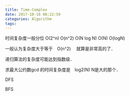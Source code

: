 ```yaml
---
title: Time-Complex
date: 2017-10-16 06:22:59
categories: Algorithm
tags:
---
```

时间复杂度一般分位 O(2^n)  O(n^2) O(N log N)  O(N) O(logN)



一般认为复杂度大于等于　O(n^2) 　就算是非常高的了．



递归算法的复杂度可能达到指数级．



求最大公约数gcd 的时间复杂度是　log2(N) N是大的那个．

DFS

BFS
